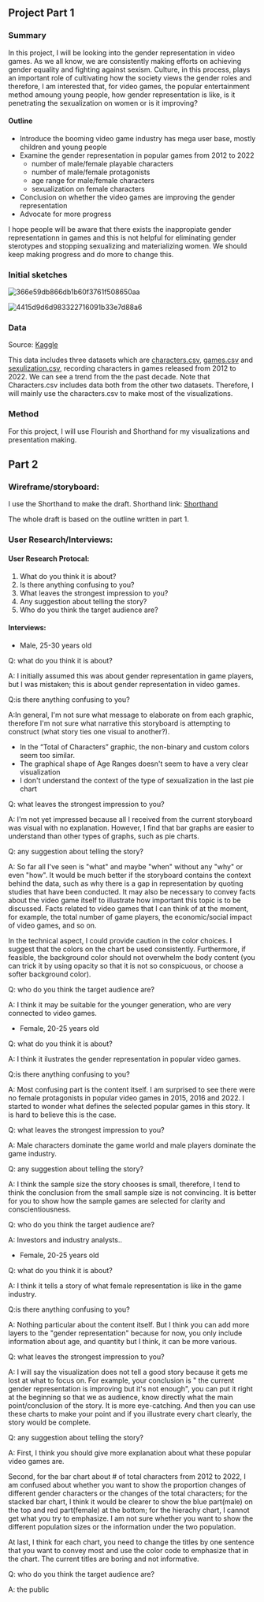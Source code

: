 ## Project Part 1

### Summary 
In this project, I will be looking into the gender representation in video games. As we all know, we are consistently making efforts on achieving gender equality and fighting against sexism. Culture, in this process, plays an important role of cultivating how the society views the gender roles and therefore, I am interested that, for video games, the popular entertainment method amoung young people, how gender representation is like, is it penetrating the sexualization on women or is it improving?

#### Outline
- Introduce the booming video game industry has mega user base, mostly children and young people
- Examine the gender representation in popular games from 2012 to 2022
  - number of male/female playable characters 
  - number of male/female protagonists
  - age range for male/female characters
  - sexualization on female characters
- Conclusion on whether the video games are improving the gender representation
- Advocate for more progress

I hope people will be aware that there exists the inappropiate gender representationn in games and this is not helpful for eliminating gender sterotypes and stopping sexualizing and materializing women. We should keep making progress and do more to change this. 

 
### Initial sketches
![366e59db866db1b60f3761f508650aa](https://user-images.githubusercontent.com/108914292/203428476-fc6c36e7-3aff-4426-8619-413ae0270550.jpg)

![4415d9d6d983322716091b33e7d88a6](https://user-images.githubusercontent.com/108914292/203428538-4f238eb4-81cf-4be2-b7b9-0706ef212100.jpg)

### Data
Source: [Kaggle](https://www.kaggle.com/datasets/br33sa/gender-representation-in-video-games?resource=download)

This data includes three datasets which are [characters.csv](https://github.com/tianazz/TellingStoryW-Data/blob/main/characters.grivg.csv), [games.csv](https://github.com/tianazz/TellingStoryW-Data/blob/main/games.grivg.csv) and [sexulization.csv](https://github.com/tianazz/TellingStoryW-Data/blob/main/sexualization.grivg.csv), recording characters in games released from 2012 to 2022. We can see a trend from the the past decade. Note that Characters.csv includes data both from the other two datasets. Therefore, I will mainly use the characters.csv to make most of the visualizations. 

### Method
For this project, I will use Flourish and Shorthand for my visualizations and presentation making. 


## Part 2
### Wireframe/storyboard:
I use the Shorthand to make the draft. Shorthand link: [Shorthand](https://preview.shorthand.com/9IrrfaoTHL8hRQWk)

The whole draft is based on the outline written in part 1. 

### User Research/Interviews:

#### User Research Protocal:
1. What do you think it is about?
2. Is there anything confusing to you?
3. What leaves the strongest impression to you?
4. Any suggestion about telling the story?
5. Who do you think the target audience are?

#### Interviews:

- Male, 25-30 years old

Q: what do you think it is about?

A: I initially assumed this was about gender representation in game players, but I was mistaken; this is about gender representation in video games.

Q:is there anything confusing to you?

A:In general, I'm not sure what message to elaborate on from each graphic, therefore I'm not sure what narrative this storyboard is attempting to construct (what story ties one visual to another?).
- In the “Total of Characters” graphic, the non-binary and custom colors seem too similar.
- The graphical shape of Age Ranges doesn't seem to have a very clear visualization
- I don't understand the context of the type of sexualization in the last pie chart

Q: what leaves the strongest impression to you?

A: I'm not yet impressed because all I received from the current storyboard was visual with no explanation. However, I find that bar graphs are easier to understand than other types of graphs, such as pie charts.

Q: any suggestion about telling the story?

A: So far all I've seen is "what" and maybe "when" without any "why" or even "how". It would be much better if the storyboard contains the context behind the data, such as why there is a gap in representation by quoting studies that have been conducted. It may also be necessary to convey facts about the video game itself to illustrate how important this topic is to be discussed. Facts related to video games that I can think of at the moment, for example, the total number of game players, the economic/social impact of video games, and so on.

In the technical aspect, I could provide caution in the color choices. I suggest that the colors on the chart be used consistently. Furthermore, if feasible, the background color should not overwhelm the body content (you can trick it by using opacity so that it is not so conspicuous, or choose a softer background color).

Q:	who do you think the target audience are?

A: I think it may be suitable for the younger generation, who are very connected to video games.


- Female, 20-25 years old

Q: what do you think it is about?

A: I think it ilustrates the gender representation in popular video games.

Q:is there anything confusing to you?

A: Most confusing part is the content itself. I am surprised to see there were no female protagonists in popular video games in 2015, 2016 and 2022. I started to wonder what defines the selected popular games in this story. It is hard to believe this is the case.

Q: what leaves the strongest impression to you?

A: Male characters dominate the game world and male players dominate the game industry. 

Q: any suggestion about telling the story?

A: I think the sample size the story chooses is small, therefore, I tend to think the conclusion from the small sample size is not convincing. It is better for you to show how the sample games are selected for clarity and conscientiousness.

Q:	who do you think the target audience are?

A: Investors and industry analysts..


- Female, 20-25 years old

Q: what do you think it is about?

A: I think it tells a story of what female representation is like in the game industry.

Q:is there anything confusing to you?

A: Nothing particular about the content itself. But I think you can add more layers to the "gender representation" because for now, you only include information about age, and quantity but I think, it can be more various.

Q: what leaves the strongest impression to you?

A: I will say the visualization does not tell a good story because it gets me lost at what to focus on. For example, your conclusion is " the current gender representation is improving but it's not enough", you can put it right at the beginning so that we as audience, know directly what the main point/conclusion of the story. It is more eye-catching. And then you can use these charts to make your point and if you illustrate every chart clearly, the story would be complete. 

Q: any suggestion about telling the story?

A: First, I think you should give more explanation about what these popular video games are. 

Second, for the bar chart about # of total characters from 2012 to 2022, I am confused about whether you want to show the proportion changes of different gender characters or the changes of the total characters; for the stacked bar chart, I think it would be clearer to show the blue part(male) on the top and red part(female) at the bottom; for the hierachy chart, I cannot get what you try to emphasize. I am not sure whether you want to show the different population sizes or the information under the two population. 

At last, I think for each chart, you need to change the titles by one sentence that you want to convey most and use the color code to emphasize that in the chart. The current titles are boring and not informative. 

Q:	who do you think the target audience are?

A: the public
